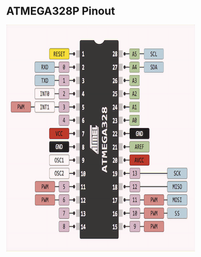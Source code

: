 
# ATMEGA328P Pinout

<img src="atmega328-pinout.png"
     alt="Markdown Monster icon"
     style="width:500px;height:600px;"/>

